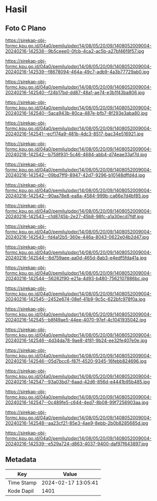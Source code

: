 # Hasil

## Foto C Plano

https://sirekap-obj-formc.kpu.go.id/04a0/pemilu/pdpr/14/08/05/20/09/1408052009004-20240216-142538--9b5ceee0-0fcb-4ca2-ac5b-a27bf46f8f57.jpg

https://sirekap-obj-formc.kpu.go.id/04a0/pemilu/pdpr/14/08/05/20/09/1408052009004-20240216-142539--f8678094-464a-49c7-adb9-4a3b77729ab0.jpg

https://sirekap-obj-formc.kpu.go.id/04a0/pemilu/pdpr/14/08/05/20/09/1408052009004-20240216-142540--f24b17bd-dd87-48a1-ae74-e3b1f43ba806.jpg

https://sirekap-obj-formc.kpu.go.id/04a0/pemilu/pdpr/14/08/05/20/09/1408052009004-20240216-142540--5aca943b-80ca-487e-bfb7-8f293e3aba80.jpg

https://sirekap-obj-formc.kpu.go.id/04a0/pemilu/pdpr/14/08/05/20/09/1408052009004-20240216-142541--ecf174a9-481b-4dc3-8517-bac34e516921.jpg

https://sirekap-obj-formc.kpu.go.id/04a0/pemilu/pdpr/14/08/05/20/09/1408052009004-20240216-142542--b758f931-5c46-4684-abb4-d74eae33af7d.jpg

https://sirekap-obj-formc.kpu.go.id/04a0/pemilu/pdpr/14/08/05/20/09/1408052009004-20240216-142542--09bd7ff9-8947-42d7-9296-b10148dffd4d.jpg

https://sirekap-obj-formc.kpu.go.id/04a0/pemilu/pdpr/14/08/05/20/09/1408052009004-20240216-142542--90aa78e8-ea8a-4584-999b-ca66e7d4bf85.jpg

https://sirekap-obj-formc.kpu.go.id/04a0/pemilu/pdpr/14/08/05/20/09/1408052009004-20240216-142543--c1d8745b-2e27-45b8-98fc-a1a30ecd7fdf.jpg

https://sirekap-obj-formc.kpu.go.id/04a0/pemilu/pdpr/14/08/05/20/09/1408052009004-20240216-142543--fd4a12b5-360e-446a-8043-0622e04b2d47.jpg

https://sirekap-obj-formc.kpu.go.id/04a0/pemilu/pdpr/14/08/05/20/09/1408052009004-20240216-142544--8d759aee-aa0d-465d-8ab3-e4edf5fda41a.jpg

https://sirekap-obj-formc.kpu.go.id/04a0/pemilu/pdpr/14/08/05/20/09/1408052009004-20240216-142544--56262f90-e21a-4d93-b480-7562107886bc.jpg

https://sirekap-obj-formc.kpu.go.id/04a0/pemilu/pdpr/14/08/05/20/09/1408052009004-20240216-142545--2452e674-08ef-41b9-9c5c-622bfc978f0a.jpg

https://sirekap-obj-formc.kpu.go.id/04a0/pemilu/pdpr/14/08/05/20/09/1408052009004-20240216-142545--b8f49ae5-44ee-4070-97ef-4c1041935042.jpg

https://sirekap-obj-formc.kpu.go.id/04a0/pemilu/pdpr/14/08/05/20/09/1408052009004-20240216-142546--4d34da78-9ae8-4f81-9b24-ee32fe407e0e.jpg

https://sirekap-obj-formc.kpu.go.id/04a0/pemilu/pdpr/14/08/05/20/09/1408052009004-20240216-142546--05d7bcc6-f87f-4520-9345-16febb824696.jpg

https://sirekap-obj-formc.kpu.go.id/04a0/pemilu/pdpr/14/08/05/20/09/1408052009004-20240216-142547--93a03bd7-6aad-42d6-856d-e4441b95b485.jpg

https://sirekap-obj-formc.kpu.go.id/04a0/pemilu/pdpr/14/08/05/20/09/1408052009004-20240216-142547--0c489fe5-c644-4ed7-8b08-99f7256903aa.jpg

https://sirekap-obj-formc.kpu.go.id/04a0/pemilu/pdpr/14/08/05/20/09/1408052009004-20240216-142548--aa23cf21-85e3-4ae9-8ebb-2b0b8285685d.jpg

https://sirekap-obj-formc.kpu.go.id/04a0/pemilu/pdpr/14/08/05/20/09/1408052009004-20240216-142539--e529a724-d863-4037-9400-daf97f643897.jpg


## Metadata

| Key        | Value               |
| ---------- | ------------------- |
| Time Stamp | 2024-02-17 13:05:41 |
| Kode Dapil | 1401                |



